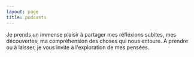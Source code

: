 ```yaml
---
layout: page
title: podcasts
---
```


Je prends un immense plaisir à partager mes réfléxions subites, mes découvertes, ma compréhension des choses qui nous entoure.
À prendre ou à laisser, je vous invite à l'exploration de mes pensées.
